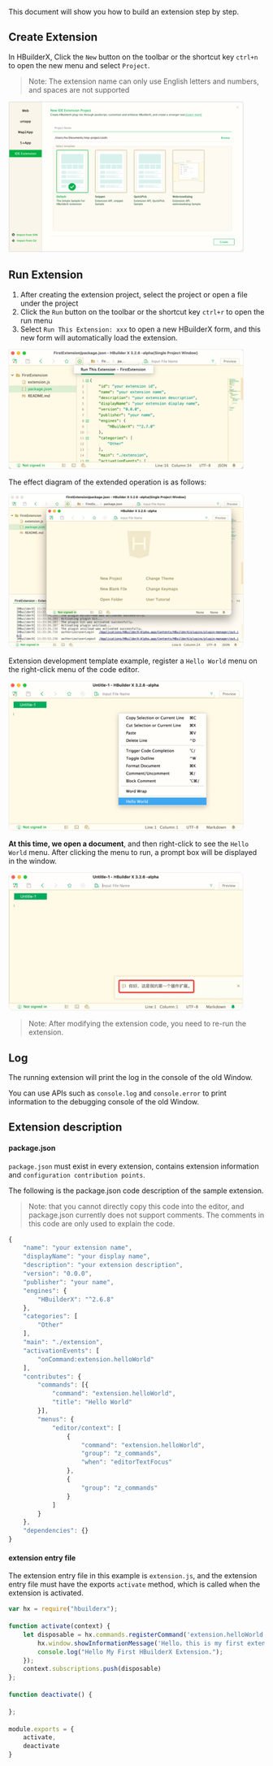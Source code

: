 
This document will show you how to build an extension step by step.

## Create Extension

In HBuilderX, Click the `New` button on the toolbar or the shortcut key `ctrl+n` to open the new menu and select `Project`.

> Note: The extension name can only use English letters and numbers, and spaces are not supported

<img src="/static/snapshots/Plug-in-development/create_extension_en.png" style="zoom:45%;border: 1px solid #eee;border-radius: 5px;" />

## Run Extension

1. After creating the extension project, select the project or open a file under the project
2. Click the `Run` button on the toolbar or the shortcut key `ctrl+r` to open the run menu
3. Select `Run This Extension: xxx` to open a new HBuilderX form, and this new form will automatically load the extension.

<img src="/static/snapshots/Plug-in-development/start_run_extension_en.png" style="zoom:45%;border: 1px solid #eee;border-radius: 5px;" />

The effect diagram of the extended operation is as follows:

<img src="/static/snapshots/Plug-in-development/show_run_extension_en.jpg" style="zoom:45%;border: 1px solid #eee;border-radius: 20px;" />


Extension development template example, register a `Hello World` menu on the right-click menu of the code editor.

<img src="/static/snapshots/Plug-in-development/extension_en_1.png" style="zoom:45%;border: 1px solid #eee;border-radius: 20px;" />

**At this time, we open a document**, and then right-click to see the `Hello World` menu. After clicking the menu to run, a prompt box will be displayed in the window.

<img src="/static/snapshots/Plug-in-development/extension_en_2.jpg" style="zoom:45%;border: 1px solid #eee;border-radius: 20px;" />

> Note: After modifying the extension code, you need to re-run the extension.

## Log

The running extension will print the log in the console of the old Window.

You can use APIs such as `console.log` and `console.error` to print information to the debugging console of the old Window.

## Extension description

#### package.json

`package.json` must exist in every extension, contains extension information and `configuration contribution points`.

The following is the package.json code description of the sample extension.

> Note: that you cannot directly copy this code into the editor, and package.json currently does not support comments. The comments in this code are only used to explain the code.

```javascript
{
	"name": "your extension name",
	"displayName": "your display name",
	"description": "your extension description",
	"version": "0.0.0",
	"publisher": "your name",
	"engines": {
		"HBuilderX": "^2.6.8"
	},
	"categories": [
		"Other"
	],
	"main": "./extension",
	"activationEvents": [
		"onCommand:extension.helloWorld"
	],
	"contributes": {
		"commands": [{
			"command": "extension.helloWorld",
			"title": "Hello World"
		}],
		"menus": {
			"editor/context": [
				{
					"command": "extension.helloWorld",
					"group": "z_commands",
					"when": "editorTextFocus"
				},
				{
					"group": "z_commands"
				}
			]
		}
	},
	"dependencies": {}
}

```

#### extension entry file

The extension entry file in this example is `extension.js`, and the extension entry file must have the exports `activate` method, which is called when the extension is activated.

```javascript
var hx = require("hbuilderx");

function activate(context) {
	let disposable = hx.commands.registerCommand('extension.helloWorld', () => {
		hx.window.showInformationMessage('Hello，this is my first extension。');
		console.log("Hello My First HBuilderX Extension.");
	});
	context.subscriptions.push(disposable)
};

function deactivate() {

};

module.exports = {
	activate,
	deactivate
}

```
